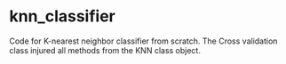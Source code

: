 # knn_classifier
Code for K-nearest neighbor classifier from scratch.
The Cross validation class injured all methods from the KNN class object.
